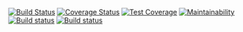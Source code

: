 [![Build Status](https://travis-ci.com/Susetyo/api-my-website.svg?branch=master)](https://travis-ci.com/Susetyo/api-my-website)
[![Coverage Status](https://coveralls.io/repos/github/Susetyo/api-my-website/badge.svg?branch=master)](https://coveralls.io/github/Susetyo/api-my-website?branch=master)
[![Test Coverage](https://api.codeclimate.com/v1/badges/d684a546be38d475251a/test_coverage)](https://codeclimate.com/github/Susetyo/api-my-website/test_coverage)
[![Maintainability](https://api.codeclimate.com/v1/badges/d684a546be38d475251a/maintainability)](https://codeclimate.com/github/Susetyo/api-my-website/maintainability)
[![Build status](https://ci.appveyor.com/api/projects/status/gklep5gcwgn6cumo?svg=true)](https://ci.appveyor.com/project/Susetyo/api-my-website)
[![Build status](https://ci.appveyor.com/api/projects/status/gklep5gcwgn6cumo/branch/master?svg=true)](https://ci.appveyor.com/project/Susetyo/api-my-website/branch/master)
